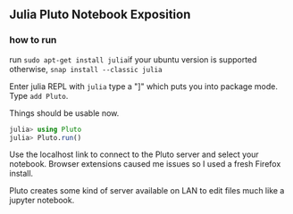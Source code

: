 <h2>Julia Pluto Notebook Exposition</h2>

<h3>how to run</h3>

run ```sudo apt-get install julia```if your ubuntu version is supported otherwise, ```snap install --classic julia```

Enter julia REPL with ```julia```
type a "]" which puts you into package mode. Type ```add Pluto```.

Things should be usable now.

```julia
julia> using Pluto
julia> Pluto.run()
```

Use the localhost link to connect to the Pluto server and select your notebook. Browser extensions caused me issues so I used a fresh Firefox install.

Pluto creates some kind of server available on LAN to edit files much like a jupyter notebook.